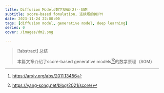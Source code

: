 ```yaml
---
title: Diffusion Models数学基础(2)--SGM
subtitle: score-based fomulation, 连续版的DDPM
date: 2023-11-24 22:00:00
tags: [diffusion model, generative model, deep learning]
series: 0
cover: /images/dm2.png

---
```


> [!abstract] 总结
>
> 本篇文章介绍了score-based generative models[^1][^2]的数学原理（SGM）

[^1]: https://arxiv.org/abs/2011.13456
[^2]: https://yang-song.net/blog/2021/score/
